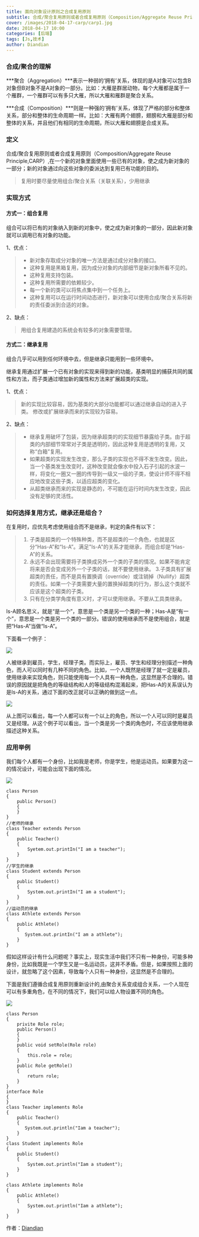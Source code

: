 ```yaml
---
title: 面向对象设计原则之合成复用原则
subtitle: 合成/聚合复用原则或者合成复用原则（Composition/Aggregate Reuse Principle,CARP）
cover: /images/2018-04-17-carp/carp1.jpg
date: 2018-04-17 10:00
categories: [后端]
tags: [Js,技术]
author: Diandian
---
```


### 合成/聚合的理解
***聚合（Aggregation）***表示一种弱的‘拥有’关系，体现的是A对象可以包含B对象但B对象不是A对象的一部分。比如：大雁是群居动物，每个大雁都是属于一个雁群，一个雁群可以有多只大雁，所以大雁和雁群是聚合关系。

***合成（Composition）***则是一种强的’拥有’关系，体现了严格的部分和整体关系，部分和整体的生命周期一样。比如：大雁有两个翅膀，翅膀和大雁是部分和整体的关系，并且他们有相同的生命周期，所以大雁和翅膀是合成关系。

<!-- more -->

### 定义

合成/聚合复用原则或者合成复用原则（Composition/Aggregate Reuse Principle,CARP）,在一个新的对象里面使用一些已有的对象，使之成为新对象的一部分；新的对象通过向这些对象的委派达到复用已有功能的目的。
>复用时要尽量使用组合/聚合关系（关联关系），少用继承
### 实现方式

#### 方式一：组合复用

组合可以将已有的对象纳入到新的对象中，使之成为新对象的一部分，因此新对象就可以调用已有对象的功能。

1、优点：
>- 新对象存取成分对象的唯一方法是通过成分对象的接口。
>- 这种复用是黑箱复用，因为成分对象的内部细节是新对象所看不见的。
>- 这种复用支持包装。
>- 这种复用所需要的依赖较少。
>- 每一个新的类可以将焦点集中到一个任务上。
>- 这种复用可以在运行时间动态进行，新对象可以使用合成/聚合关系将新的责任委派到合适的对象。

2、缺点：

>用组合复用建造的系统会有较多的对象需要管理。



#### 方式二：继承复用
组合几乎可以用到任何环境中去，但是继承只能用到一些环境中。

继承复用通过扩展一个已有对象的实现来得到新的功能，基类明显的捕获共同的属性和方法，而子类通过增加新的属性和方法来扩展超类的实现。

1、优点：

>新的实现比较容易，因为基类的大部分功能都可以通过继承自动的进入子类。
修改或扩展继承而来的实现较为容易。

2、缺点：

>- 继承复用破坏了包装，因为继承超类的的实现细节暴露给子类。由于超类的内部细节常常对子类是透明的，因此这种复用是透明的复用，又称“白箱”复用。
>- 如果超类的实现发生改变，那么子类的实现也不得不发生改变。因此，当一个基类发生改变时，这种改变就会像水中投入石子引起的水波一样，将变化一圈又一圈的传导到一级又一级的子类，使设计师不得不相应地改变这些子类，以适应超类的变化。
>- 从超类继承而来的实现是静态的，不可能在运行时间内发生改变，因此没有足够的灵活性。


### 如何选择复用方式，继承还是组合？
在复用时，应优先考虑使用组合而不是继承，判定的条件有以下：

>1. 子类是超类的一个特殊种类，而不是超类的一个角色，也就是区分“Has-A”和“Is-A”。满足"Is-A"的关系才能继承，而组合却是“Has-A”的关系。
>2. 永远不会出现需要将子类换成另外一个类的子类的情况。如果不能肯定将来是否会变成另外一个子类的话，就不要使用继承。
>3.子类具有扩展超类的责任，而不是具有置换调（override）或注销掉（Nullify）超类的责任。如果一个子类需要大量的置换掉超类的行为，那么这个类就不应该是这个超类的子类。
>4. 只有在分类学角度有意义时，才可以使用继承。不要从工具类继承。

Is-A顾名思义，就是“是一个”，意思是一个类是另一个类的一种；Has-A是“有一个”，意思是一个类是另一个类的一部分。错误的使用继承而不是使用组合，就是把“Has-A”当做“Is-A”。

下面看一个例子：

![](/images/2018-04-17-carp/carp1.jpg)

人被继承到雇员，学生，经理子类。而实际上，雇员、学生和经理分别描述一种角色，而人可以同时有几种不同的角色。比如，一个人既然是经理了就一定是雇员，使用继承来实现角色，则只能使用每一个人具有一种角色，这显然是不合理的。错误的原因就是把角色的等级结构和人的等级结构混淆起来，把Has-A的关系误认为是Is-A的关系，通过下面的改正就可以正确的做到这一点。

![](/images/2018-04-17-carp/carp2.jpg)

从上图可以看出，每一个人都可以有一个以上的角色，所以一个人可以同时是雇员又是经理。从这个例子可以看出，当一个类是另一个类的角色时，不应该使用继承描述这种关系。

### 应用举例

我们每个人都有一个身份，比如我是老师，你是学生，他是运动员。如果要为这一的情况设计，可能会出现下面的情况。

![](/images/2018-04-17-carp/carp3.png)

```
class Person
{
    public Person()
    {
    }
}
//老师的继承
class Teacher extends Person
{
    public Teacher()
    {
        Syetem.out.printIn("I am a teacher");
    }
}
//学生的继承
class Student extends Person
{
    public Student()
    {
        System.out.printIn("I am a student");
    }
}
//运动员的继承
class Athlete extends Person
{
    public Athlete()
    {
       System.out.printIn("I am a athlete");
    }
}
```
假如这样设计有什么问题呢？事实上，现实生活中我们不只有一种身份，可能多种身份，比如我既是一个学生又是一名运动员，这并不矛盾。但是，如果按照上面的设计，就忽略了这个因素，导致每个人只有一种身份，这显然是不合理的。

下面是我们遵循合成复用原则重新设计的,由聚合关系变成组合关系，一个人现在可以有多重角色，在不同的情况下，我们可以给人物设置不同的角色。

![](/images/2018-04-17-carp/carp4.png)

```
class Person
{
    privite Role role;
    public Person()
    {
    }
    public void setRole(Role role)
    {
        this.role = role;
    }
    public Role getRole()
    {
        return role;
    }
}
interface Role
{
}
class Teacher implements Role
{
    public Teacher()
    {
       System.out.println("Iam a teacher");
    }
}
class Student implements Role
{
	public Student()
	{
		System.out.println("Iam a student");
	}
}

class Athlete implements Role
{
	public Athlete()
	{
		System.out.println("Iam a athlete");
	}
}
```


作者：[Diandian](https://futu.im/author/Diandian)

